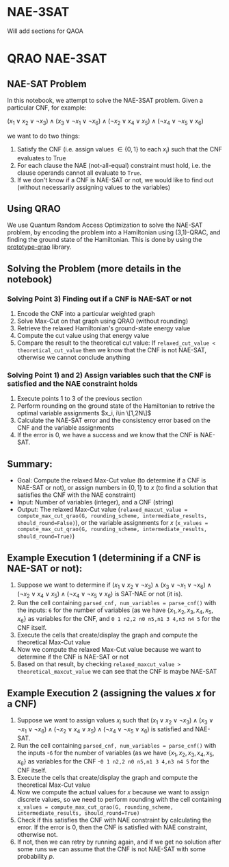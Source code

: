 # NAE-3SAT

Will add sections for QAOA

# QRAO NAE-3SAT

## NAE-SAT Problem
In this notebook, we attempt to solve the NAE-3SAT problem. Given a particular CNF, for example:

$(x_1 \lor x_2 \lor \neg x_3) \land (x_3 \lor \neg x_1 \lor \neg x_6) \land (\neg x_2 \lor x_4 \lor x_5) \land (\neg x_4 \lor \neg x_5 \lor x_6)$

we want to do two things:
1. Satisfy the CNF (i.e. assign values $\in \{0,1\}$ to each $x_i$) such that the CNF evaluates to True
2. For each clause the NAE (not-all-equal) constraint must hold, i.e. the clause operands cannot all evaluate to `True`.
3. If we don't know if a CNF is NAE-SAT or not, we would like to find out (without necessarily assigning values to the variables)

## Using QRAO
We use Quantum Random Access Optimization to solve the NAE-SAT problem, by encoding the problem into a Hamiltonian using (3,1)-QRAC, and finding the ground state of the Hamiltonian.
This is done by using the [prototype-qrao](https://github.com/qiskit-community/prototype-qrao/tree/main) library.

## Solving the Problem (more details in the notebook)
### Solving Point 3) Finding out if a CNF is NAE-SAT or not
1. Encode the CNF into a particular weighted graph
2. Solve Max-Cut on that graph using QRAO (without rounding)
3. Retrieve the relaxed Hamiltonian's ground-state energy value
4. Compute the cut value using that energy value
5. Compare the result to the theoretical cut value: If `relaxed_cut_value < theoretical_cut_value` then we know that the CNF is not NAE-SAT, otherwise we cannot conclude anything
### Solving Point 1) and 2) Assign variables such that the CNF is satisfied and the NAE constraint holds
1. Execute points 1 to 3 of the previous section
2. Perform rounding on the ground state of the Hamiltonian to retrive the optimal variable assignments $x_i, i\in \[1,2N\]$
3. Calculate the NAE-SAT error and the consistency error based on the CNF and the variable assignments
4. If the error is 0, we have a success and we know that the CNF is NAE-SAT.

## Summary:
- Goal: Compute the relaxed Max-Cut value (to determine if a CNF is NAE-SAT or not), or assign numbers in $\{0,1\}$ to $x$ (to find a solution that satisfies the CNF with the NAE constraint)
- Input: Number of variables (integer), and a CNF (string)
- Output: The relaxed Max-Cut value (`relaxed_maxcut_value = compute_max_cut_qrao(G, rounding_scheme, intermediate_results, should_round=False)`), or the variable assignments for $x$ (`x_values = compute_max_cut_qrao(G, rounding_scheme, intermediate_results, should_round=True)`)

## Example Execution 1 (determining if a CNF is NAE-SAT or not):
1) Suppose we want to determine if $(x_1 \lor x_2 \lor \neg x_3) \land (x_3 \lor \neg x_1 \lor \neg x_6) \land (\neg x_2 \lor x_4 \lor x_5) \land (\neg x_4 \lor \neg x_5 \lor x_6)$ is SAT-NAE or not (it is).
2) Run the cell containing `parsed_cnf, num_variables = parse_cnf()` with the inputs: `6` for the number of variables (as we have $\{x_1, x_2, x_3, x_4, x_5, x_6\}$ as variables for the CNF, and `0 1 n2,2 n0 n5,n1 3 4,n3 n4 5` for the CNF itself.
3) Execute the cells that create/display the graph and compute the theoretical Max-Cut value
4) Now we compute the relaxed Max-Cut value because we want to determine if the CNF is NAE-SAT or not
5) Based on that result, by checking `relaxed_maxcut_value > theoretical_maxcut_value` we can see that the CNF is maybe NAE-SAT

## Example Execution 2 (assigning the values $x$ for a CNF)
1) Suppose we want to assign values $x_i$ such that $(x_1 \lor x_2 \lor \neg x_3) \land (x_3 \lor \neg x_1 \lor \neg x_6) \land (\neg x_2 \lor x_4 \lor x_5) \land (\neg x_4 \lor \neg x_5 \lor x_6)$ is satisfied and NAE-SAT.
2) Run the cell containing `parsed_cnf, num_variables = parse_cnf()` with the inputs 
-`6` for the number of variables (as we have $\{x_1, x_2, x_3, x_4, x_5, x_6\}$ as variables for the CNF
-`0 1 n2,2 n0 n5,n1 3 4,n3 n4 5` for the CNF itself.
3) Execute the cells that create/display the graph and compute the theoretical Max-Cut value
4) Now we compute the actual values for $x$ because we want to assign discrete values, so we need to perform rounding with the cell containing `x_values = compute_max_cut_qrao(G, rounding_scheme, intermediate_results, should_round=True)`
5) Check if this satisfies the CNF with NAE constraint by calculating the error. If the error is 0, then the CNF is satisfied with NAE constraint, otherwise not.
6) If not, then we can retry by running again, and if we get no solution after some runs we can assume that the CNF is not NAE-SAT with some probability $p$.
